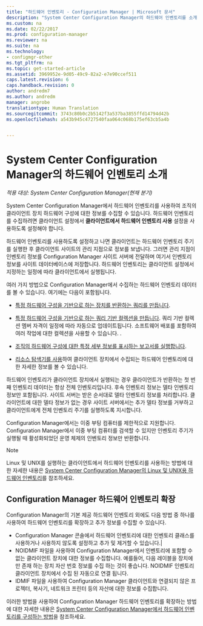 ```yaml
---
title: "하드웨어 인벤토리 - Configuration Manager | Microsoft 문서"
description: "System Center Configuration Manager의 하드웨어 인벤토리를 소개합니다."
ms.custom: na
ms.date: 02/22/2017
ms.prod: configuration-manager
ms.reviewer: na
ms.suite: na
ms.technology:
- configmgr-other
ms.tgt_pltfrm: na
ms.topic: get-started-article
ms.assetid: 3969952e-9d05-49c9-82a2-e7e90ccef511
caps.latest.revision: 6
caps.handback.revision: 0
author: andredm7
ms.author: andredm
manager: angrobe
translationtype: Human Translation
ms.sourcegitcommit: 3743c80b0c2b5142f3a537ba3855ffd14794d42b
ms.openlocfilehash: a543b945c4727540faa064c068b175ef63cb5a4b


---
```

# <a name="introduction-to-hardware-inventory-in-system-center-configuration-manager"></a>System Center Configuration Manager의 하드웨어 인벤토리 소개

*적용 대상: System Center Configuration Manager(현재 분기)*

System Center Configuration Manager에서 하드웨어 인벤토리를 사용하여 조직의 클라이언트 장치 하드웨어 구성에 대한 정보를 수집할 수 있습니다. 하드웨어 인벤토리를 수집하려면 클라이언트 설정에서 **클라이언트에서 하드웨어 인벤토리 사용** 설정을 사용하도록 설정해야 합니다.  

 하드웨어 인벤토리를 사용하도록 설정하고 나면 클라이언트는 하드웨어 인벤토리 주기를 실행한 후 클라이언트 사이트의 관리 지점으로 정보를 보냅니다. 그러면 관리 지점이 인벤토리 정보를 Configuration Manager 사이트 서버에 전달하며 여기서 인벤토리 정보를 사이트 데이터베이스에 저장합니다. 하드웨어 인벤토리는 클라이언트 설정에서 지정하는 일정에 따라 클라이언트에서 실행됩니다.  

 여러 가지 방법으로 Configuration Manager에서 수집하는 하드웨어 인벤토리 데이터를 볼 수 있습니다. 여기에는 다음이 포함됩니다.  

-   [특정 하드웨어 구성을 기반으로 하는 장치를 반환하는 쿼리를 만듭니다](../../../../core/servers/manage/queries-technical-reference.md).  

-   [특정 하드웨어 구성을 기반으로 하는 쿼리 기반 컬렉션을 만듭니다](../../../../core/clients/manage/collections/introduction-to-collections.md). 쿼리 기반 컬렉션 멤버 자격이 일정에 따라 자동으로 업데이트됩니다. 소프트웨어 배포를 포함하여 여러 작업에 대한 컬렉션을 사용할 수 있습니다. .  

-   [조직의 하드웨어 구성에 대한 특정 세부 정보를 표시하는 보고서를 실행합니다](../../../../core/servers/manage/reporting.md).   

-   [리소스 탐색기를 사용](../../../../core/clients/manage/inventory/use-resource-explorer-to-view-hardware-inventory.md)하여 클라이언트 장치에서 수집되는 하드웨어 인벤토리에 대한 자세한 정보를 볼 수 있습니다.   

 하드웨어 인벤토리가 클라이언트 장치에서 실행되는 경우 클라이언트가 반환하는 첫 번째 인벤토리 데이터는 항상 전체 인벤토리입니다. 후속 인벤토리 정보는 델타 인벤토리 정보만 포함됩니다. 사이트 서버는 받은 순서대로 델타 인벤토리 정보를 처리합니다. 클라이언트에 대한 델타 정보가 없는 경우 사이트 서버에서는 추가 델타 정보를 거부하고 클라이언트에게 전체 인벤토리 주기를 실행하도록 지시합니다.  

 Configuration Manager에서는 이중 부팅 컴퓨터를 제한적으로 지원합니다. Configuration Manager에서 이중 부팅 컴퓨터를 검색할 수 있지만 인벤토리 주기가 실행될 때 활성화되었던 운영 체제의 인벤토리 정보만 반환합니다.  

> [!NOTE]  
>  Linux 및 UNIX를 실행하는 클라이언트에서 하드웨어 인벤토리를 사용하는 방법에 대한 자세한 내용은 [System Center Configuration Manager의 Linux 및 UNIX용 하드웨어 인벤토리](../../../../core/clients/manage/inventory/hardware-inventory-for-linux-and-unix.md)를 참조하세요.  

## <a name="extending-configuration-manager-hardware-inventory"></a>Configuration Manager 하드웨어 인벤토리 확장  
 Configuration Manager의 기본 제공 하드웨어 인벤토리 외에도 다음 방법 중 하나를 사용하여 하드웨어 인벤토리를 확장하고 추가 정보를 수집할 수 있습니다.  

- Configuration Manager 콘솔에서 하드웨어 인벤토리에 대한 인벤토리 클래스를 사용하거나 사용하지 않도록 설정하고 추가 및 제거할 수 있습니다.|  
- NOIDMIF 파일을 사용하여 Configuration Manager에서 인벤토리에 포함할 수 없는 클라이언트 장치에 대한 정보를 수집합니다. 예를들어, 다음 레이블을 장치에만 존재 하는 장치 자산 번호 정보를 수집 하는 것이 좋습니다. NOIDMIF 인벤토리 클라이언트 장치에서 수집 된 자동으로 연결 됩니다.  
- IDMIF 파일을 사용하여 Configuration Manager 클라이언트와 연결되지 않은 프로젝터, 복사기, 네트워크 프린터 등의 자산에 대한 정보를 수집합니다.  

 이러한 방법을 사용하여 Configuration Manager 하드웨어 인벤토리를 확장하는 방법에 대한 자세한 내용은 [System Center Configuration Manager에서 하드웨어 인벤토리를 구성하는 방법](../../../../core/clients/manage/inventory/configure-hardware-inventory.md)을 참조하세요.  



<!--HONumber=Jan17_HO4-->


